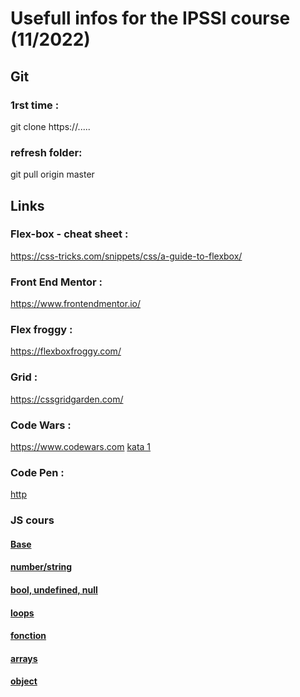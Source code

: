 # Usefull infos for the IPSSI course (11/2022)

## Git

### 1rst time : 
git clone https://.....

### refresh folder:
git pull origin master

## Links

### Flex-box - cheat sheet : 
https://css-tricks.com/snippets/css/a-guide-to-flexbox/

### Front End Mentor : 
https://www.frontendmentor.io/

### Flex froggy :
https://flexboxfroggy.com/

### Grid : 
https://cssgridgarden.com/

### Code Wars : 
https://www.codewars.com
[kata 1](https://www.codewars.com/kata/even-or-odd)


### Code Pen :
[http](https://codepen.io/)

### JS cours
#### [Base](https://docs.google.com/presentation/d/18jTwXmZV5J-PAf0LxoRmsuUxEI3JVirKmvOa3d7Ty94/edit?usp=sharing)
#### [number/string](https://docs.google.com/presentation/d/1qrpbuE8vi3JKgIlMEwUyYJh9Omhqrr9cjlluco69bUA/edit?usp=sharing)
#### [bool, undefined, null](https://docs.google.com/presentation/d/1j8BEsYnhFd8FRrg_AaOH3Y5tfWPpiFh6dusNK0jX2Tg/edit?usp=sharing)
#### [loops](https://docs.google.com/presentation/d/1HkGESDgnoBX9EkV7Xc12UQ0q2dpa2BNf8rULVa20KK0/edit?usp=sharing)
#### [fonction](https://docs.google.com/presentation/d/1UGMWXy2r0e1zn5Fd0RlXhBYFA3IxAYOyTb0yp3nUfZA/edit?usp=share_link)
#### [arrays](https://docs.google.com/presentation/d/1cQjYx6b-LQX8WIqPyW87D7uyOwNsIcbT_rXEnb3020U/edit?usp=share_link)

#### [object](https://docs.google.com/presentation/d/1ehUZDEaNm3b_7fQoPESNgl4rk2kb2zxqksOw1bI76UY/edit?usp=share_link)




